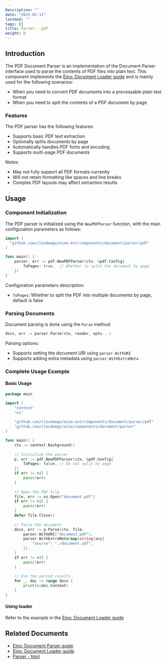 ```yaml
---
Description: ""
date: "2025-02-11"
lastmod: ""
tags: []
title: Parser - pdf
weight: 0
---
```


## **Introduction**

The PDF Document Parser is an implementation of the Document Parser interface used to parse the contents of PDF files into plain text. This component implements the [Eino: Document Loader guide](/docs/eino/core_modules/components/document_loader_guide) and is mainly used for the following scenarios:

- When you need to convert PDF documents into a processable plain text format
- When you need to split the contents of a PDF document by page

### **Features**

The PDF parser has the following features:

- Supports basic PDF text extraction
- Optionally splits documents by page
- Automatically handles PDF fonts and encoding
- Supports multi-page PDF documents

Notes:

- May not fully support all PDF formats currently
- Will not retain formatting like spaces and line breaks
- Complex PDF layouts may affect extraction results

## **Usage**

### **Component Initialization**

The PDF parser is initialized using the `NewPDFParser` function, with the main configuration parameters as follows:

```go
import (
  "github.com/cloudwego/eino-ext/components/document/parser/pdf"
)

func main() {
    parser, err := pdf.NewPDFParser(ctx, &pdf.Config{
        ToPages: true,  // Whether to split the document by page
    })
}
```

Configuration parameters description:

- `ToPages`: Whether to split the PDF into multiple documents by page, default is false

### **Parsing Documents**

Document parsing is done using the `Parse` method:

```go
docs, err := parser.Parse(ctx, reader, opts...)
```

Parsing options:

- Supports setting the document URI using `parser.WithURI`
- Supports adding extra metadata using `parser.WithExtraMeta`

### **Complete Usage Example**

#### **Basic Usage**

```go
package main

import (
    "context"
    "os"
    
    "github.com/cloudwego/eino-ext/components/document/parser/pdf"
    "github.com/cloudwego/eino/components/document/parser"
)

func main() {
    ctx := context.Background()
    
    // Initialize the parser
    p, err := pdf.NewPDFParser(ctx, &pdf.Config{
        ToPages: false, // Do not split by page
    })
    if err != nil {
        panic(err)
    }
    
    // Open the PDF file
    file, err := os.Open("document.pdf")
    if err != nil {
        panic(err)
    }
    defer file.Close()
    
    // Parse the document
    docs, err := p.Parse(ctx, file, 
        parser.WithURI("document.pdf"),
        parser.WithExtraMeta(map[string]any{
            "source": "./document.pdf",
        }),
    )
    if err != nil {
        panic(err)
    }
    
    // Use the parsed results
    for _, doc := range docs {
        println(doc.Content)
    }
}
```

#### **Using loader**

Refer to the example in the [Eino: Document Loader guide](/docs/eino/core_modules/components/document_loader_guide)

## **Related Documents**

- [Eino: Document Parser guide](/docs/eino/core_modules/components/document_loader_guide/document_parser_interface_guide)
- [Eino: Document Loader guide](/docs/eino/core_modules/components/document_loader_guide)
- [Parser - html](/docs/eino/ecosystem/document/parser_html)
